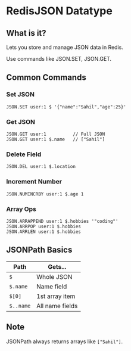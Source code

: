 # RedisJSON Datatype

## What is it?

Lets you store and manage JSON data in Redis.

Use commands like JSON.SET, JSON.GET.

## Common Commands

### Set JSON

```
JSON.SET user:1 $ '{"name":"Sahil","age":25}'
```

### Get JSON

```
JSON.GET user:1          // Full JSON
JSON.GET user:1 $.name   // ["Sahil"]
```

### Delete Field

```
JSON.DEL user:1 $.location
```

### Increment Number

```
JSON.NUMINCRBY user:1 $.age 1
```

### Array Ops

```
JSON.ARRAPPEND user:1 $.hobbies '"coding"'
JSON.ARRPOP user:1 $.hobbies
JSON.ARRLEN user:1 $.hobbies
```

## JSONPath Basics

| Path      | Gets...         |
| --------- | --------------- |
| `$`       | Whole JSON      |
| `$.name`  | Name field      |
| `$[0]`    | 1st array item  |
| `$..name` | All name fields |

## Note

JSONPath always returns arrays like `["Sahil"]`.
